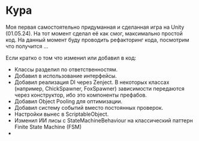 # Кура
Моя первая самостоятельно придуманная и сделанная игра на Unity (01.05.24). На тот момент сделал её как смог, максимально простой код. На данный момент буду проводить рефакторинг кода, посмотрим что получится ...

Если кратко о том что изменил или добавил в код:
 - Классы разделил по ответственностям.
 - Добавил в использование интерфейсы.
 - Добавил реализация DI через Zenject. В некоторых классах (например, ChickSpawner, FoxSpawner) зависимости передаются через конструктор, ибо это компоненты префабов.
 - Добавил Object Pooling для оптимизации.
 - Добавил систему событий вместо постоянных проверок.
 - Настройки вынес в ScriptableObject.
 - Изменил ИИ лисы с StateMachineBehaviour на классический паттерн Finite State Machine (FSM)
 - 
